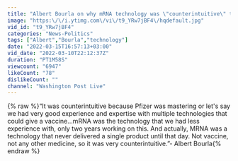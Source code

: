 ```yaml
---
title: "Albert Bourla on why mRNA technology was \"counterintuitive\" to producing an effective vaccine"
image: "https:\/\/i.ytimg.com\/vi\/t9_YRw7jBF4\/hqdefault.jpg"
vid_id: "t9_YRw7jBF4"
categories: "News-Politics"
tags: ["Albert","Bourla","technology"]
date: "2022-03-15T16:57:13+03:00"
vid_date: "2022-03-10T22:12:37Z"
duration: "PT1M58S"
viewcount: "6947"
likeCount: "78"
dislikeCount: ""
channel: "Washington Post Live"
---
```

{% raw %}“It was counterintuitive because Pfizer was mastering or let's say we had very good experience and expertise with multiple technologies that could give a vaccine…mRNA was the technology that we had less experience with, only two years working on this. And actually, MRNA was a technology that never delivered a single product until that day. Not vaccine, not any other medicine, so it was very counterintuitive.”- Albert Bourla{% endraw %}
